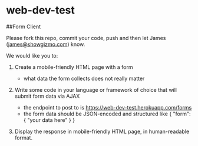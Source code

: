 # web-dev-test

##Form Client
 
Please fork this repo, commit your code, push and then let James (james@showgizmo.com) know.
 
We would like you to:
 
1. Create a mobile-friendly HTML page with a form
    - what data the form collects does not really matter
 
2. Write some code in your language or framework of choice that will submit form data via AJAX
    - the endpoint to post to is https://web-dev-test.herokuapp.com/forms
    - the form data should be JSON-encoded and structured like { "form": { "your data here" } }
    
3. Display the response in mobile-friendly HTML page, in human-readable format.

